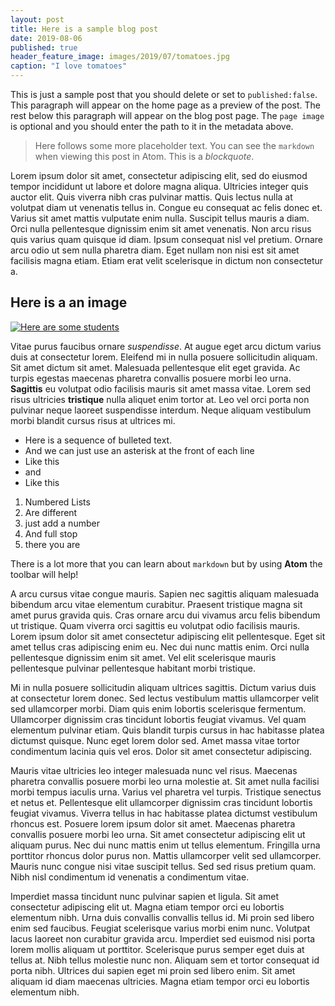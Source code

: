 ```yaml
---
layout: post
title: Here is a sample blog post
date: 2019-08-06
published: true
header_feature_image: images/2019/07/tomatoes.jpg
caption: "I love tomatoes"
---
```


This is just a sample post that you should delete or set to `published:false`. This paragraph will appear on the home page as a preview of the post. The rest below this paragraph will appear on the blog post page. The `page image` is optional and you should enter the path to it in the metadata above.

> Here follows some more placeholder text. You can see the `markdown` when viewing this post in Atom. This is a _blockquote_.

Lorem ipsum dolor sit amet, consectetur adipiscing elit, sed do eiusmod tempor incididunt ut labore et dolore magna aliqua. Ultricies integer quis auctor elit. Quis viverra nibh cras pulvinar mattis. Quis lectus nulla at volutpat diam ut venenatis tellus in. Congue eu consequat ac felis donec et. Varius sit amet mattis vulputate enim nulla. Suscipit tellus mauris a diam. Orci nulla pellentesque dignissim enim sit amet venenatis. Non arcu risus quis varius quam quisque id diam. Ipsum consequat nisl vel pretium. Ornare arcu odio ut sem nulla pharetra diam. Eget nullam non nisi est sit amet facilisis magna etiam. Etiam erat velit scelerisque in dictum non consectetur a.

## Here is a an image

[![Here are some students](/images/2019/07/IMG_1016.jpg)](/images/2019/07/IMG_1016.jpg)

Vitae purus faucibus ornare _suspendisse_. At augue eget arcu dictum varius duis at consectetur lorem. Eleifend mi in nulla posuere sollicitudin aliquam. Sit amet dictum sit amet. Malesuada pellentesque elit eget gravida. Ac turpis egestas maecenas pharetra convallis posuere morbi leo urna. **Sagittis** eu volutpat odio facilisis mauris sit amet massa vitae. Lorem sed risus ultricies **tristique** nulla aliquet enim tortor at. Leo vel orci porta non pulvinar neque laoreet suspendisse interdum. Neque aliquam vestibulum morbi blandit cursus risus at ultrices mi.

* Here is a sequence of bulleted text.
* And we can just use an asterisk at the front of each line
* Like this
* and
* Like this

1. Numbered Lists
2. Are different
3. just add a number
4. And full stop
5. there you are

There is a lot more that you can learn about `markdown` but by using **Atom** the toolbar will help!

A arcu cursus vitae congue mauris. Sapien nec sagittis aliquam malesuada bibendum arcu vitae elementum curabitur. Praesent tristique magna sit amet purus gravida quis. Cras ornare arcu dui vivamus arcu felis bibendum ut tristique. Quam viverra orci sagittis eu volutpat odio facilisis mauris. Lorem ipsum dolor sit amet consectetur adipiscing elit pellentesque. Eget sit amet tellus cras adipiscing enim eu. Nec dui nunc mattis enim. Orci nulla pellentesque dignissim enim sit amet. Vel elit scelerisque mauris pellentesque pulvinar pellentesque habitant morbi tristique.

Mi in nulla posuere sollicitudin aliquam ultrices sagittis. Dictum varius duis at consectetur lorem donec. Sed lectus vestibulum mattis ullamcorper velit sed ullamcorper morbi. Diam quis enim lobortis scelerisque fermentum. Ullamcorper dignissim cras tincidunt lobortis feugiat vivamus. Vel quam elementum pulvinar etiam. Quis blandit turpis cursus in hac habitasse platea dictumst quisque. Nunc eget lorem dolor sed. Amet massa vitae tortor condimentum lacinia quis vel eros. Dolor sit amet consectetur adipiscing.

Mauris vitae ultricies leo integer malesuada nunc vel risus. Maecenas pharetra convallis posuere morbi leo urna molestie at. Sit amet nulla facilisi morbi tempus iaculis urna. Varius vel pharetra vel turpis. Tristique senectus et netus et. Pellentesque elit ullamcorper dignissim cras tincidunt lobortis feugiat vivamus. Viverra tellus in hac habitasse platea dictumst vestibulum rhoncus est. Posuere lorem ipsum dolor sit amet. Maecenas pharetra convallis posuere morbi leo urna. Sit amet consectetur adipiscing elit ut aliquam purus. Nec dui nunc mattis enim ut tellus elementum. Fringilla urna porttitor rhoncus dolor purus non. Mattis ullamcorper velit sed ullamcorper. Mauris nunc congue nisi vitae suscipit tellus. Sed sed risus pretium quam. Nibh nisl condimentum id venenatis a condimentum vitae.

Imperdiet massa tincidunt nunc pulvinar sapien et ligula. Sit amet consectetur adipiscing elit ut. Magna etiam tempor orci eu lobortis elementum nibh. Urna duis convallis convallis tellus id. Mi proin sed libero enim sed faucibus. Feugiat scelerisque varius morbi enim nunc. Volutpat lacus laoreet non curabitur gravida arcu. Imperdiet sed euismod nisi porta lorem mollis aliquam ut porttitor. Scelerisque purus semper eget duis at tellus at. Nibh tellus molestie nunc non. Aliquam sem et tortor consequat id porta nibh. Ultrices dui sapien eget mi proin sed libero enim. Sit amet aliquam id diam maecenas ultricies. Magna etiam tempor orci eu lobortis elementum nibh.
